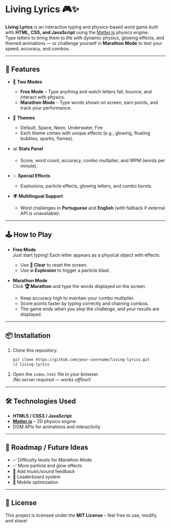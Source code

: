 
# Living Lyrics 🎮✨

**Living Lyrics** is an interactive typing and physics-based word game built with **HTML, CSS, and JavaScript** using the [Matter.js](https://brm.io/matter-js/) physics engine.  
Type letters to bring them to life with dynamic physics, glowing effects, and themed animations — or challenge yourself in **Marathon Mode** to test your speed, accuracy, and combos.

---

## 🚀 Features

- 📝 **Two Modes**
  - **Free Mode** – Type anything and watch letters fall, bounce, and interact with physics.
  - **Marathon Mode** – Type words shown on screen, earn points, and track your performance.

- 🎨 **Themes**
  - Default, Space, Neon, Underwater, Fire  
  - Each theme comes with unique effects (e.g., glowing, floating bubbles, sparks, flames).

- 📊 **Stats Panel**
  - Score, word count, accuracy, combo multiplier, and WPM (words per minute).

- 💥 **Special Effects**
  - Explosions, particle effects, glowing letters, and combo bursts.

- 🌍 **Multilingual Support**
  - Word challenges in **Portuguese** and **English** (with fallback if external API is unavailable).

---

## 🕹️ How to Play

- **Free Mode**  
  Just start typing! Each letter appears as a physical object with effects.  
  - Use **🧹 Clear** to reset the screen.  
  - Use **💥 Explosion** to trigger a particle blast.  

- **Marathon Mode**  
  Click **🏆 Marathon** and type the words displayed on the screen.  
  - Keep accuracy high to maintain your combo multiplier.  
  - Score points faster by typing correctly and chaining combos.  
  - The game ends when you stop the challenge, and your results are displayed.

---

## 📦 Installation

1. Clone this repository:
   ```bash
   git clone https://github.com/your-username/living-lyrics.git
   cd living-lyrics
   ```

2. Open the `index.html` file in your browser.  
   *(No server required — works offline!)*

---

## 🛠️ Technologies Used

- **HTML5 / CSS3 / JavaScript**
- **[Matter.js](https://brm.io/matter-js/)** – 2D physics engine
- DOM APIs for animations and interactivity

---

## 🎯 Roadmap / Future Ideas

- ✅ Difficulty levels for Marathon Mode  
- ✅ More particle and glow effects  
- 🔲 Add music/sound feedback  
- 🔲 Leaderboard system  
- 🔲 Mobile optimization  

---

## 📄 License

This project is licensed under the **MIT License** – feel free to use, modify, and share!  
